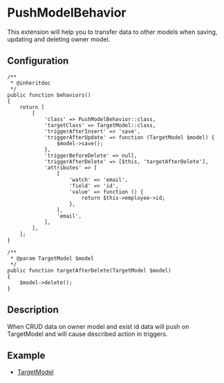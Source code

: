 # PushModelBehavior

This extension will help you to transfer data to other models when saving, updating and deleting owner model.

## Configuration

```
/**
 * @inheritdoc
 */
public function behaviors()
{
    return [
        [
            'class' => PushModelBehavior::class,
            'targetClass' => TargetModel::class,
            'triggerAfterInsert' => 'save',
            'triggerAfterUpdate' => function (TargetModel $model) {
                $model->save();
            },
            'triggerBeforeDelete' => null,
            'triggerAfterDelete' => [$this, 'targetAfterDelete'],
            'attributes' => [
                [
                    'watch' => 'email',
                    'field' => 'id',
                    'value' => function () {
                        return $this->employee->id;
                    },
                ],
                'email',
            ],
        ],
    ];
}

/**
 * @param TargetModel $model
 */ 
public function targetAfterDelete(TargetModel $model)
{
    $model->delete();
}
```

## Description

When CRUD data on owner model and exist id data will push on TargetModel and will cause described action in triggers.


## Example

- [TargetModel](/tests/models/TargetModel.php)
